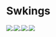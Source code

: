 # Swkings

<a href="https://github.com/Swkings/Swkings">
  <img align="center" src="https://github-readme-stats.vercel.app/api/top-langs/?username=Swkings&hide=java,html,tex,jupyter%20notebook&theme=tokyonight" />
</a>
<a href="https://github.com/Swkings/Swkings">
  <img align="center" src="https://github-readme-stats.vercel.app/api?username=Swkings&line_height=40&show_icons=true&theme=tokyonight" />
</a>

<a href="https://github.com/Swkings/MOEA">
  <img align="center" src="https://github-readme-stats.vercel.app/api/pin/?username=Swkings&repo=MOEA&title_color=ffffff&text_color=c9cacc&icon_color=2bbc8a&bg_color=1d1f21" />
</a>

<a href="https://github.com/MartinHeinz/MOPTool">
  <img align="center" src="https://github-readme-stats.vercel.app/api/pin/?username=Swkings&repo=MOPTool&title_color=ffffff&text_color=c9cacc&icon_color=2bbc8a&bg_color=1d1f21" />
</a>  
